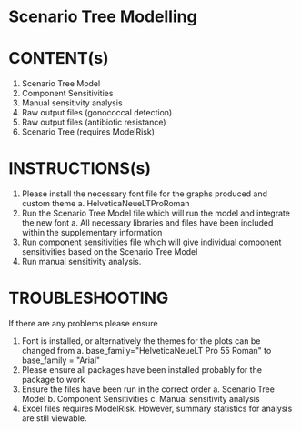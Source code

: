 # Scenario Tree Modelling


# CONTENT(s)

1. Scenario Tree Model 
2. Component Sensitivities
3. Manual sensitivity analysis
4. Raw output files (gonococcal detection)
5. Raw output files (antibiotic resistance)
6. Scenario Tree (requires ModelRisk)


#            INSTRUCTIONS(s)

1. Please install the necessary font file for the graphs produced and custom theme
	a. HelveticaNeueLTProRoman
2. Run the Scenario Tree Model file which will run the model and integrate the new font
	a. All necessary libraries and files have been included within the supplementary information
3. Run component sensitivities file which will give individual component sensitivities based on the Scenario Tree Model
4. Run manual sensitivity analysis.



 #           TROUBLESHOOTING

If there are any problems please ensure
1. Font is installed, or alternatively the themes for the plots can be changed from
	a. base_family="HelveticaNeueLT Pro 55 Roman" to base_family = "Arial"
2. Please ensure all packages have been installed probably for the package to work
3. Ensure the files have been run in the correct order
	a. Scenario Tree Model
	b. Component Sensitivities
	c. Manual sensitivity analysis
4. Excel files requires ModelRisk. However, summary statistics for analysis are still viewable.

